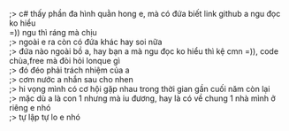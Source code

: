 ;> c# thấy phần đa hình quằn hong e, mà có đứa biết link github a ngu đọc ko hiểu<br>
=)) ngu thì ráng mà chịu<br>
;> ngoài e ra còn có đứa khác hay soi nữa<br>
;> đứa nào ngoài bồ a, hay bạn a mà ngu đọc ko hiểu thì kệ cmn =)), code chùa,free mà đòi hỏi lonque gì<br>
;> đó đéo phải trách nhiệm của a<br>
;> cơm nước a nhắn sau cho nhen<br>
;> hi vọng mình có cơ hội gặp nhau trong thời gian gần cuối năm còn lại<br>
;> mặc dù a là con 1 nhưng mà iu đương, hay là có về chung 1 nhà mình ở riêng e nhó<br>
;> tự lập tự lo e nhó
